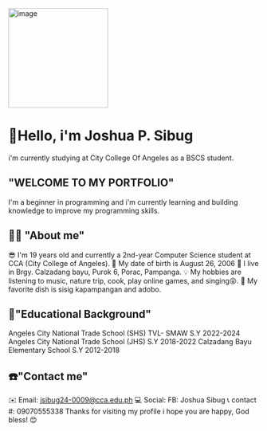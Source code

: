 <img src="https://github.com/user-attachments/assets/7155d5c8-eb24-4e57-8bc4-d6f60af6705c" alt="image" width="200" height="200">

# 👋Hello, i'm Joshua P. Sibug
i'm currently studying at City College Of Angeles as a BSCS student.

## "WELCOME TO MY PORTFOLIO"
I'm a beginner in programming and i'm currently learning and building knowledge to improve my programming skills.

## 👨‍💼 "About me"
😎 I'm 19 years old and currently a 2nd-year Computer Science student at CCA (City College of Angeles).
🎂 My date of birth is August 26, 2006
📍 I live in Brgy. Calzadang bayu, Purok 6, Porac, Pampanga.
💡 My hobbies are listening to music, nature trip, cook, play online games, and singing😝.
🥘 My favorite dish is sisig kapampangan and adobo.

## 🏫"Educational Background"
Angeles City National Trade School (SHS) TVL- SMAW S.Y 2022-2024
Angeles City National Trade School (JHS) S.Y 2018-2022
Calzadang Bayu Elementary School S.Y 2012-2018

## ☎️"Contact me"
✉️ Email: jsibug24-0009@cca.edu.ph
💻 Social: FB: Joshua Sibug
📞 contact #: 09070555338
Thanks for visiting my profile i hope you are happy, God bless! 😊
